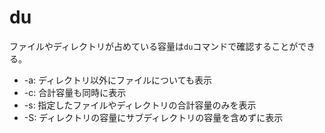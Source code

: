 # du

ファイルやディレクトリが占めている容量は`du`コマンドで確認することができる。

- -a: ディレクトリ以外にファイルについても表示
- -c: 合計容量も同時に表示
- -s: 指定したファイルやディレクトリの合計容量のみを表示
- -S: ディレクトリの容量にサブディレクトリの容量を含めずに表示

